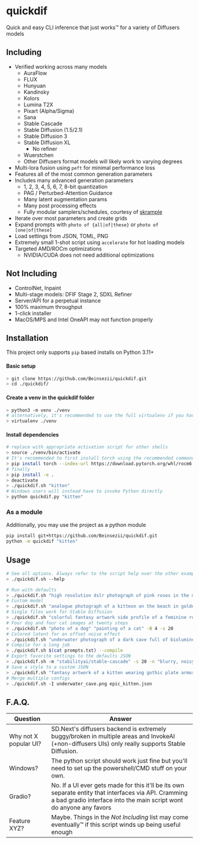 # quickdif
Quick and easy CLI inference that just works™ for a variety of Diffusers models

## Including
  * Verified working across many models
    + AuraFlow
    + FLUX
    + Hunyuan
    + Kandinsky
    + Kolors
    + Lumina T2X
    + Pixart (Alpha/Sigma)
    + Sana
    + Stable Cascade
    + Stable Diffusion (1.5/2.1)
    + Stable Diffusion 3
    + Stable Diffusion XL
      - No refiner
    + Wuerstchen
    * Other Diffusers format models will likely work to varying degrees
  * Multi-lora fusion using `peft` for minimal performance loss
  * Features all of the most common generation parameters
  * Includes many advanced generation parameters
    * 1, 2, 3, 4, 5, 6, 7, 8-bit quantization
    * PAG / Perturbed-Attention Guidance
    * Many latent augmentation params
    * Many post processing effects
    * Fully modular samplers/schedules, courtesy of [skrample](https://github.com/Beinsezii/skrample)
  * Iterate over most parameters and create grids
  * Expand prompts with `photo of {all|of|these}` or `photo of [one|of|these]`
  * Load settings from JSON, TOML, PNG
  * Extremely small 1-shot script using `accelerate` for hot loading models
  * Targeted AMD/ROCm optimizations
    * NVIDIA/CUDA does not need additional optimizations

## Not Including
  - ControlNet, Inpaint
  - Multi-stage models: DFIF Stage 2, SDXL Refiner
  - Server/API for a perpetual instance
  - 100% maximum throughput
  - 1-click installer
  - MacOS/MPS and Intel OneAPI may not function properly

## Installation
This project only supports `pip` based installs on Python 3.11+

#### Basic setup
```sh
> git clone https://github.com/Beinsezii/quickdif.git
> cd ./quickdif/
```

#### Create a venv in the quickdif folder
```sh
> python3 -m venv ./venv
# alternatively, it's recommended to use the full virtualenv if you have it
> virtualenv ./venv
```

#### Install dependencies
```sh
# replace with appropriate activation script for other shells
> source ./venv/bin/activate
# It's recommended to first install torch using the recommended commands from https://pytorch.org/get-started/locally/
> pip install torch --index-url https://download.pytorch.org/whl/rocm6.0 # AMD example
# finally
> pip install -e .
> deactivate
> ./quickdif.sh "kitten"
# Windows users will instead have to invoke Python directly
> python quickdif.py "kitten"
```

### As a module
Additionally, you may use the project as a python module
```sh
pip install git+https://github.com/Beinsezii/quickdif.git
python -m quickdif "kitten"
```

## Usage
```sh
# See all options. Always refer to the script help over the other examples in this README
> ./quickdif.sh --help

# Run with defaults
> ./quickdif.sh "high resolution dslr photograph of pink roses in the misty rain"
# Custom model
> ./quickdif.sh "analogue photograph of a kitteon on the beach in golden hour sun rays" -m "ptx0/terminus-xl-gamma-v1"
# Single files work for Stable Diffusion
> ./quickdif.sh "colorful fantasy artwork side profile of a feminine robot in a dark cyberpunk city" -m ./checkpoints/sd15/dreamshaper-v6.safetensors
# Four dog and four cat images at twenty steps
> ./quickdif.sh "photo of a dog" "painting of a cat" -B 4 -s 20
# Colored latent for an offset noise effect
> ./quickdif.sh "underwater photograph of a dark cave full of bioluminescent glowing mushrooms" -g 9.0 -s 30 -C black -c 0.8
# Compile for a long job
> ./quickdif.sh $(cat prompts.txt) --compile
# Export favorite settings to the defaults JSON
> ./quickdif.sh -m "stabilityai/stable-cascade" -s 20 -n "blurry, noisy, cropped" --json ./quickdif.json
# Save a style to a custom JSON
> ./quickdif.sh "fantasy artwork of a kitten wearing gothic plate armor" -g 10 -G 0.5 --json ./epic_kitten.json
# Merge multiple configs
> ./quickdif.sh -I underwater_cave.png epic_kitten.json
```

## F.A.Q.
Question|Answer
---|---
Why not X popular UI?|SD.Next's diffusers backend is extremely buggy/broken in multiple areas and InvokeAI (+non-diffusers UIs) only really supports Stable Diffusion.
Windows?|The python script should work just fine but you'll need to set up the powershell/CMD stuff on your own.
Gradio?|No. If a UI ever gets made for this it'll be its own separate entity that interfaces via API. Cramming a bad gradio interface into the main script wont do anyone any favors
Feature XYZ?|Maybe. Things in the *Not Including* list may come eventually™ if this script winds up being useful enough
